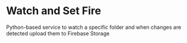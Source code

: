 # Watch and Set Fire
Python-based service to watch a specific folder and when changes are detected upload them to Firebase Storage
